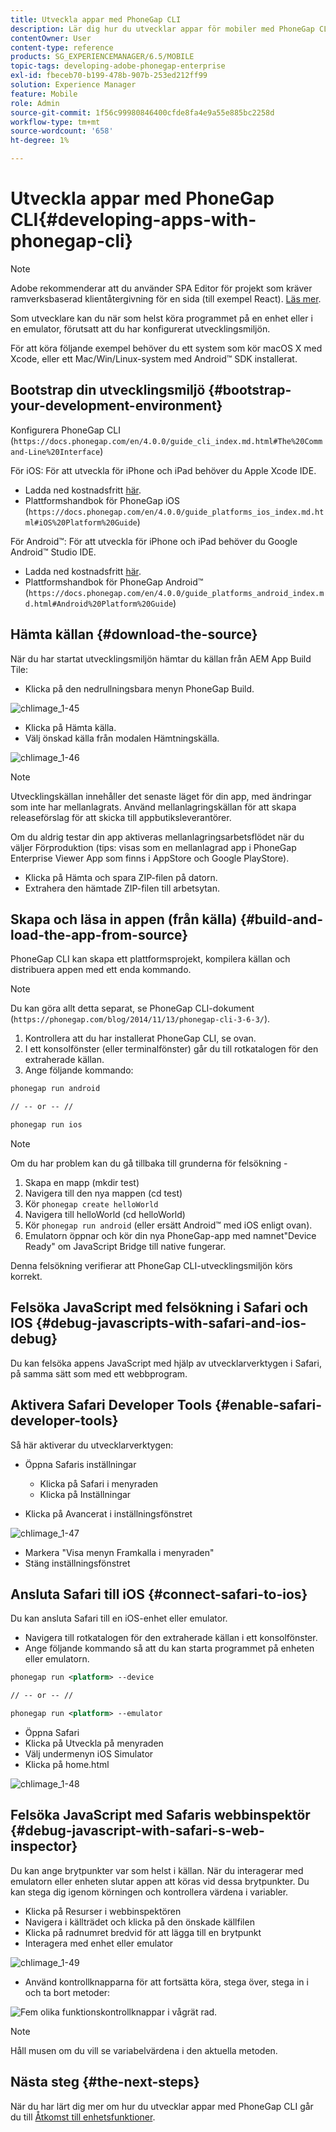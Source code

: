 ```yaml
---
title: Utveckla appar med PhoneGap CLI
description: Lär dig hur du utvecklar appar för mobiler med PhoneGap CLI i en startad utvecklingsmiljö.
contentOwner: User
content-type: reference
products: SG_EXPERIENCEMANAGER/6.5/MOBILE
topic-tags: developing-adobe-phonegap-enterprise
exl-id: fbeceb70-b199-478b-907b-253ed212ff99
solution: Experience Manager
feature: Mobile
role: Admin
source-git-commit: 1f56c99980846400cfde8fa4e9a55e885bc2258d
workflow-type: tm+mt
source-wordcount: '658'
ht-degree: 1%

---
```


# Utveckla appar med PhoneGap CLI{#developing-apps-with-phonegap-cli}

>[!NOTE]
>
>Adobe rekommenderar att du använder SPA Editor för projekt som kräver ramverksbaserad klientåtergivning för en sida (till exempel React). [Läs mer](/help/sites-developing/spa-overview.md).

Som utvecklare kan du när som helst köra programmet på en enhet eller i en emulator, förutsatt att du har konfigurerat utvecklingsmiljön.

För att köra följande exempel behöver du ett system som kör macOS X med Xcode, eller ett Mac/Win/Linux-system med Android™ SDK installerat.

## Bootstrap din utvecklingsmiljö {#bootstrap-your-development-environment}

Konfigurera PhoneGap CLI (`https://docs.phonegap.com/en/4.0.0/guide_cli_index.md.html#The%20Command-Line%20Interface`)

För iOS: För att utveckla för iPhone och iPad behöver du Apple Xcode IDE.

* Ladda ned kostnadsfritt [här](https://idmsa.apple.com/IDMSWebAuth/signin?appIdKey=891bd3417a7776362562d2197f89480a8547b108fd934911bcbea0110d07f757&amp;path=%2Fdownload%2F&amp;rv=1).
* Plattformshandbok för PhoneGap iOS (`https://docs.phonegap.com/en/4.0.0/guide_platforms_ios_index.md.html#iOS%20Platform%20Guide`)

För Android™: För att utveckla för iPhone och iPad behöver du Google Android™ Studio IDE.

* Ladda ned kostnadsfritt [här](https://developer.android.com/studio).
* Plattformshandbok för PhoneGap Android™ (`https://docs.phonegap.com/en/4.0.0/guide_platforms_android_index.md.html#Android%20Platform%20Guide`)

## Hämta källan {#download-the-source}

När du har startat utvecklingsmiljön hämtar du källan från AEM App Build Tile:

* Klicka på den nedrullningsbara menyn PhoneGap Build.

![chlimage_1-45](assets/chlimage_1-45.png)

* Klicka på Hämta källa.
* Välj önskad källa från modalen Hämtningskälla.

![chlimage_1-46](assets/chlimage_1-46.png)

>[!NOTE]
>
>Utvecklingskällan innehåller det senaste läget för din app, med ändringar som inte har mellanlagrats. Använd mellanlagringskällan för att skapa releaseförslag för att skicka till appbutiksleverantörer.
>
>Om du aldrig testar din app aktiveras mellanlagringsarbetsflödet när du väljer Förproduktion (tips: visas som en mellanlagrad app i PhoneGap Enterprise Viewer App som finns i AppStore och Google PlayStore).

* Klicka på Hämta och spara ZIP-filen på datorn.
* Extrahera den hämtade ZIP-filen till arbetsytan.

## Skapa och läsa in appen (från källa) {#build-and-load-the-app-from-source}

PhoneGap CLI kan skapa ett plattformsprojekt, kompilera källan och distribuera appen med ett enda kommando.

>[!NOTE]
>
>Du kan göra allt detta separat, se PhoneGap CLI-dokument (`https://phonegap.com/blog/2014/11/13/phonegap-cli-3-6-3/`).

1. Kontrollera att du har installerat PhoneGap CLI, se ovan.
1. I ett konsolfönster (eller terminalfönster) går du till rotkatalogen för den extraherade källan.
1. Ange följande kommando:

```xml
phonegap run android

// -- or -- //

phonegap run ios
```

>[!NOTE]
>
>Om du har problem kan du gå tillbaka till grunderna för felsökning -
>
>1. Skapa en mapp (mkdir test)
>1. Navigera till den nya mappen (cd test)
>1. Kör `phonegap create helloWorld`
>1. Navigera till helloWorld (cd helloWorld)
>1. Kör `phonegap run android` (eller ersätt Android™ med iOS enligt ovan).
>1. Emulatorn öppnar och kör din nya PhoneGap-app med namnet&quot;Device Ready&quot; om JavaScript Bridge till native fungerar.
>
>Denna felsökning verifierar att PhoneGap CLI-utvecklingsmiljön körs korrekt.

## Felsöka JavaScript med felsökning i Safari och IOS {#debug-javascripts-with-safari-and-ios-debug}

Du kan felsöka appens JavaScript med hjälp av utvecklarverktygen i Safari, på samma sätt som med ett webbprogram.

## Aktivera Safari Developer Tools {#enable-safari-developer-tools}

Så här aktiverar du utvecklarverktygen:

* Öppna Safaris inställningar

   * Klicka på Safari i menyraden
   * Klicka på Inställningar

* Klicka på Avancerat i inställningsfönstret

![chlimage_1-47](assets/chlimage_1-47.png)

* Markera &quot;Visa menyn Framkalla i menyraden&quot;
* Stäng inställningsfönstret

## Ansluta Safari till iOS {#connect-safari-to-ios}

Du kan ansluta Safari till en iOS-enhet eller emulator.

* Navigera till rotkatalogen för den extraherade källan i ett konsolfönster.
* Ange följande kommando så att du kan starta programmet på enheten eller emulatorn.

```xml
phonegap run <platform> --device

// -- or -- //

phonegap run <platform> --emulator
```

* Öppna Safari
* Klicka på Utveckla på menyraden
* Välj undermenyn iOS Simulator
* Klicka på home.html

![chlimage_1-48](assets/chlimage_1-48.png)

## Felsöka JavaScript med Safaris webbinspektör {#debug-javascript-with-safari-s-web-inspector}

Du kan ange brytpunkter var som helst i källan. När du interagerar med emulatorn eller enheten slutar appen att köras vid dessa brytpunkter. Du kan stega dig igenom körningen och kontrollera värdena i variabler.

* Klicka på Resurser i webbinspektören
* Navigera i källträdet och klicka på den önskade källfilen
* Klicka på radnumret bredvid för att lägga till en brytpunkt
* Interagera med enhet eller emulator

![chlimage_1-49](assets/chlimage_1-49.png)

* Använd kontrollknapparna för att fortsätta köra, stega över, stega in i och ta bort metoder:

![Fem olika funktionskontrollknappar i vågrät rad.](do-not-localize/chlimage_1-4.png)

>[!NOTE]
>
>Håll musen om du vill se variabelvärdena i den aktuella metoden.

## Nästa steg {#the-next-steps}

När du har lärt dig mer om hur du utvecklar appar med PhoneGap CLI går du till [Åtkomst till enhetsfunktioner](/help/mobile/phonegap-access-device-features.md).
